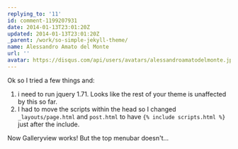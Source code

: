 ```yaml
---
replying_to: '11'
id: comment-1199207931
date: 2014-01-13T23:01:20Z
updated: 2014-01-13T23:01:20Z
_parent: /work/so-simple-jekyll-theme/
name: Alessandro Amato del Monte
url: ''
avatar: https://disqus.com/api/users/avatars/alessandroamatodelmonte.jpg
---
```


Ok so I tried a few things and:

1. i need to run jquery 1.71. Looks like the rest of your theme is unaffected by
   this so far.
2. I had to move the scripts within the head so I changed `_layouts/page.html`
   and `post.html` to have `{% include scripts.html %}` just after the include.

Now Galleryview works! But the top menubar doesn't...

